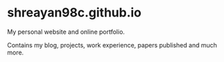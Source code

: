 # shreayan98c.github.io
My personal website and online portfolio.

Contains my blog, projects, work experience, papers published and much more.